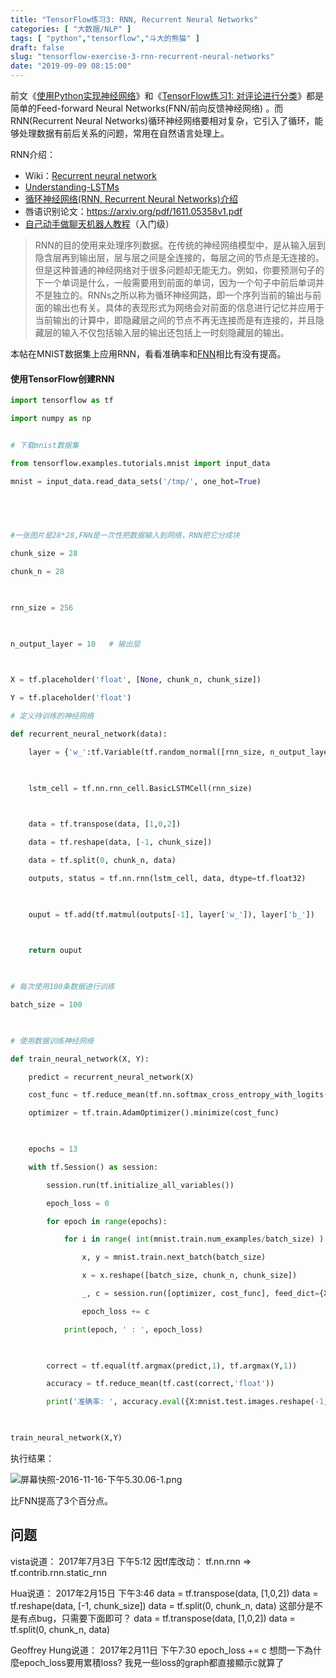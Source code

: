 ```yaml
---
title: "TensorFlow练习3: RNN, Recurrent Neural Networks"
categories: [ "大数据/NLP" ]
tags: [ "python","tensorflow","斗大的熊猫" ]
draft: false
slug: "tensorflow-exercise-3-rnn-recurrent-neural-networks"
date: "2019-09-09 08:15:00"
---
```


前文《[使用Python实现神经网络](http://blog.topspeedsnail.com/archives/10377)》和《[TensorFlow练习1: 对评论进行分类](http://blog.topspeedsnail.com/archives/10399)》都是简单的Feed-forward Neural Networks(FNN/前向反馈神经网络) 。而RNN(Recurrent Neural Networks)循环神经网络要相对复杂，它引入了循环，能够处理数据有前后关系的问题，常用在自然语言处理上。

RNN介绍：

- Wiki：[Recurrent neural network](https://en.wikipedia.org/wiki/Recurrent_neural_network)
- [Understanding-LSTMs](http://colah.github.io/posts/2015-08-Understanding-LSTMs/)
- [循环神经网络(RNN, Recurrent Neural Networks)介绍](http://blog.csdn.net/heyongluoyao8/article/details/48636251)
- 唇语识别论文：https://arxiv.org/pdf/1611.05358v1.pdf
- [自己动手做聊天机器人教程](https://github.com/warmheartli/ChatBotCourse)（入门级）

> RNN的目的使用来处理序列数据。在传统的神经网络模型中，是从输入层到隐含层再到输出层，层与层之间是全连接的，每层之间的节点是无连接的。但是这种普通的神经网络对于很多问题却无能无力。例如，你要预测句子的下一个单词是什么，一般需要用到前面的单词，因为一个句子中前后单词并不是独立的。RNNs之所以称为循环神经网路，即一个序列当前的输出与前面的输出也有关。具体的表现形式为网络会对前面的信息进行记忆并应用于当前输出的计算中，即隐藏层之间的节点不再无连接而是有连接的，并且隐藏层的输入不仅包括输入层的输出还包括上一时刻隐藏层的输出。


<!--more-->


本帖在MNIST数据集上应用RNN，看看准确率和[FNN](http://blog.topspeedsnail.com/archives/10377)相比有没有提高。

#### 使用TensorFlow创建RNN


```python
import tensorflow as tf

import numpy as np


# 下载mnist数据集

from tensorflow.examples.tutorials.mnist import input_data

mnist = input_data.read_data_sets('/tmp/', one_hot=True)

 

 

#一张图片是28*28,FNN是一次性把数据输入到网络，RNN把它分成块

chunk_size = 28

chunk_n = 28

 

rnn_size = 256

 

n_output_layer = 10   # 输出层

 

X = tf.placeholder('float', [None, chunk_n, chunk_size]) 

Y = tf.placeholder('float')

# 定义待训练的神经网络

def recurrent_neural_network(data):

	layer = {'w_':tf.Variable(tf.random_normal([rnn_size, n_output_layer])), 'b_':tf.Variable(tf.random_normal([n_output_layer]))}

 

	lstm_cell = tf.nn.rnn_cell.BasicLSTMCell(rnn_size)

 

	data = tf.transpose(data, [1,0,2])

	data = tf.reshape(data, [-1, chunk_size])

	data = tf.split(0, chunk_n, data)

	outputs, status = tf.nn.rnn(lstm_cell, data, dtype=tf.float32)

 

	ouput = tf.add(tf.matmul(outputs[-1], layer['w_']), layer['b_'])

 

	return ouput

 

# 每次使用100条数据进行训练

batch_size = 100

 

# 使用数据训练神经网络

def train_neural_network(X, Y):

	predict = recurrent_neural_network(X)

	cost_func = tf.reduce_mean(tf.nn.softmax_cross_entropy_with_logits(predict, Y))

	optimizer = tf.train.AdamOptimizer().minimize(cost_func)

 

	epochs = 13

	with tf.Session() as session:

		session.run(tf.initialize_all_variables())

		epoch_loss = 0

		for epoch in range(epochs):

			for i in range( int(mnist.train.num_examples/batch_size) ):

				x, y = mnist.train.next_batch(batch_size)

				x = x.reshape([batch_size, chunk_n, chunk_size])

				_, c = session.run([optimizer, cost_func], feed_dict={X:x,Y:y})

				epoch_loss += c

			print(epoch, ' : ', epoch_loss)

 

		correct = tf.equal(tf.argmax(predict,1), tf.argmax(Y,1))

		accuracy = tf.reduce_mean(tf.cast(correct,'float'))

		print('准确率: ', accuracy.eval({X:mnist.test.images.reshape(-1, chunk_n, chunk_size), Y:mnist.test.labels}))

 

train_neural_network(X,Y)
```

执行结果：

![屏幕快照-2016-11-16-下午5.30.06-1.png][1]

比FNN提高了3个百分点。

## 问题

vista说道：
2017年7月3日 下午5:12
因tf库改动：
tf.nn.rnn => tf.contrib.rnn.static_rnn

Hua说道：
2017年2月15日 下午3:46
data = tf.transpose(data, [1,0,2])
data = tf.reshape(data, [-1, chunk_size])
data = tf.split(0, chunk_n, data)
这部分是不是有点bug，只需要下面即可？
data = tf.transpose(data, [1,0,2])
data = tf.split(0, chunk_n, data)

Geoffrey Hung说道：
2017年2月11日 下午7:30
epoch_loss += c
想問一下為什麼epoch_loss要用累積loss? 我見一些loss的graph都直接顯示c就算了

  [1]: https://imgs.gnux.cn/usr/uploads/2019/09/4127848511.png